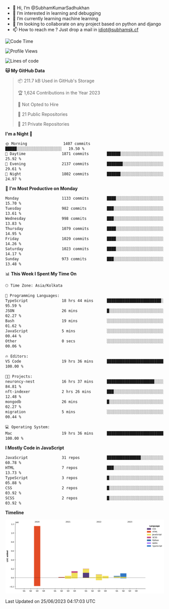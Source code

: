 - 👋 Hi, I’m @SubhamKumarSadhukhan
- 👀 I’m interested in learning and debugging
- 🌱 I’m currently learning machine learning
- 💞️ I’m looking to collaborate on any project based on python and django
- 📫 How to reach me ?
      Just drop a mail in idiot@subhamsk.cf

<!---
SubhamKumarSadhukhan/SubhamKumarSadhukhan is a ✨ special ✨ repository because its `README.md` (this file) appears on your GitHub profile.
You can click the Preview link to take a look at your changes.
--->


<!--START_SECTION:waka-->
![Code Time](http://img.shields.io/badge/Code%20Time-1%2C255%20hrs%2052%20mins-blue)

![Profile Views](http://img.shields.io/badge/Profile%20Views-7-blue)

![Lines of code](https://img.shields.io/badge/From%20Hello%20World%20I%27ve%20Written-1.8%20million%20lines%20of%20code-blue)

**🐱 My GitHub Data** 

> 📦 211.7 kB Used in GitHub's Storage 
 > 
> 🏆 1,624 Contributions in the Year 2023
 > 
> 🚫 Not Opted to Hire
 > 
> 📜 21 Public Repositories 
 > 
> 🔑 21 Private Repositories 
 > 
**I'm a Night 🦉** 

```text
🌞 Morning                1407 commits        █████░░░░░░░░░░░░░░░░░░░░   19.50 % 
🌆 Daytime                1871 commits        ██████░░░░░░░░░░░░░░░░░░░   25.92 % 
🌃 Evening                2137 commits        ███████░░░░░░░░░░░░░░░░░░   29.61 % 
🌙 Night                  1802 commits        ██████░░░░░░░░░░░░░░░░░░░   24.97 % 
```
📅 **I'm Most Productive on Monday** 

```text
Monday                   1133 commits        ████░░░░░░░░░░░░░░░░░░░░░   15.70 % 
Tuesday                  982 commits         ███░░░░░░░░░░░░░░░░░░░░░░   13.61 % 
Wednesday                998 commits         ███░░░░░░░░░░░░░░░░░░░░░░   13.83 % 
Thursday                 1079 commits        ████░░░░░░░░░░░░░░░░░░░░░   14.95 % 
Friday                   1029 commits        ████░░░░░░░░░░░░░░░░░░░░░   14.26 % 
Saturday                 1023 commits        ████░░░░░░░░░░░░░░░░░░░░░   14.17 % 
Sunday                   973 commits         ███░░░░░░░░░░░░░░░░░░░░░░   13.48 % 
```


📊 **This Week I Spent My Time On** 

```text
🕑︎ Time Zone: Asia/Kolkata

💬 Programming Languages: 
TypeScript               18 hrs 44 mins      ████████████████████████░   95.59 % 
JSON                     26 mins             █░░░░░░░░░░░░░░░░░░░░░░░░   02.27 % 
Bash                     19 mins             ░░░░░░░░░░░░░░░░░░░░░░░░░   01.62 % 
JavaScript               5 mins              ░░░░░░░░░░░░░░░░░░░░░░░░░   00.44 % 
Other                    0 secs              ░░░░░░░░░░░░░░░░░░░░░░░░░   00.06 % 

🔥 Editors: 
VS Code                  19 hrs 36 mins      █████████████████████████   100.00 % 

🐱‍💻 Projects: 
neuroncy-nest            16 hrs 37 mins      █████████████████████░░░░   84.81 % 
nft-indexer              2 hrs 26 mins       ███░░░░░░░░░░░░░░░░░░░░░░   12.48 % 
mongodb                  26 mins             █░░░░░░░░░░░░░░░░░░░░░░░░   02.27 % 
migration                5 mins              ░░░░░░░░░░░░░░░░░░░░░░░░░   00.44 % 

💻 Operating System: 
Mac                      19 hrs 36 mins      █████████████████████████   100.00 % 
```

**I Mostly Code in JavaScript** 

```text
JavaScript               31 repos            ███████████████░░░░░░░░░░   60.78 % 
HTML                     7 repos             ███░░░░░░░░░░░░░░░░░░░░░░   13.73 % 
TypeScript               3 repos             █░░░░░░░░░░░░░░░░░░░░░░░░   05.88 % 
CSS                      2 repos             █░░░░░░░░░░░░░░░░░░░░░░░░   03.92 % 
SCSS                     2 repos             █░░░░░░░░░░░░░░░░░░░░░░░░   03.92 % 
```



**Timeline**

![Lines of Code chart](https://raw.githubusercontent.com/SubhamKumarSadhukhan/SubhamKumarSadhukhan/main/assets/bar_graph.png)


 Last Updated on 25/06/2023 04:17:03 UTC
<!--END_SECTION:waka-->

